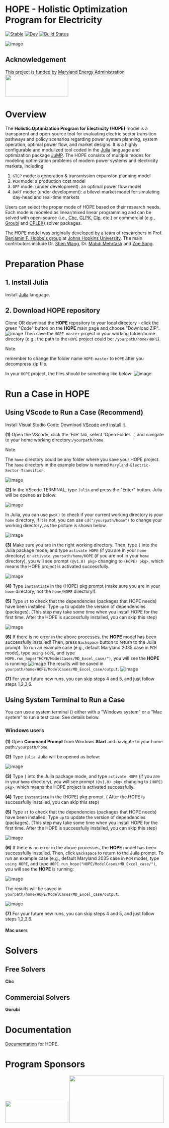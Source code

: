 # HOPE - Holistic Optimization Program for Electricity 

[![Stable](https://img.shields.io/badge/docs-stable-blue.svg)](https://swang22.github.io/HOPE.jl/stable/)
[![Dev](https://img.shields.io/badge/docs-dev-blue.svg)](https://swang22.github.io/HOPE/dev/)
[![Build Status](https://github.com/swang22/HOPE/actions/workflows/CI.yml/badge.svg?branch=master)](https://github.com/swang22/HOPE/actions/workflows/CI.yml?query=branch%3Amaster)

![image](https://github.com/swang22/HOPE/assets/125523842/ec1e57fe-c65e-4e41-a128-43d2bbc3963c)
## Acknowledgement
This project is funded by [Maryland Energy Administration](https://energy.maryland.gov/Pages/default.aspx)
<img src="https://github.com/swang22/HOPE/assets/125523842/6abb8305-ca8f-4506-8e59-5f82e2893118" width="200" height="70" />

# Overview
The **Holistic Optimization Program for Electricity (HOPE)** model is a transparent and open-source tool for evaluating electric sector transition pathways and policy scenarios regarding power system planning, system operation, optimal power flow, and market designs. It is a highly configurable and modulized tool coded in the  [Julia](http://julialang.org/) language and optimization package [JuMP](http://jump.dev/). The HOPE consists of multiple modes for modeling optimization problems of modern power systems and electricity markets, including:
1. `GTEP` mode: a generation & transmission expansion planning model
2. `PCM` mode: a production cost model
3. `OPF` mode: (under development): an optimal power flow model
4. `DART` mode: (under development): a bilevel market model for simulating day-head and real-time markets

Users can select the proper mode of HOPE based on their research needs. Each mode is modeled as linear/mixed linear programming and can be solved with open-source (i.e., [Cbc](https://github.com/coin-or/Cbc), [GLPK](https://github.com/firedrakeproject/glpk), [Clp](https://github.com/coin-or/Clp), etc.) or commercial (e.g., [Groubi](https://www.gurobi.com/) and [CPLEX](https://www.ibm.com/products/ilog-cplex-optimization-studio)) solver packages.

The HOPE model was originally developed by a team of researchers in Prof. [Benjamin F. Hobbs's group](https://hobbsgroup.johnshopkins.edu/) at [Johns Hopkins University](https://www.jhu.edu/). The main contributors include Dr. [Shen Wang](https://ceepr.mit.edu/people/wang/), Dr. [Mahdi Mehrtash](https://www.mahdimehrtash.com/) and [Zoe Song](https://).

# Preparation Phase
## 1. Install Julia
Install [Julia](http://julialang.org/) language.

## 2. Download HOPE repository
Clone OR download the **HOPE** repository to your local directory - click the green "Code" button on the **HOPE** main page and choose "Download ZIP". 
![image](https://github.com/swang22/HOPE/assets/125523842/6cd0feae-dec8-439f-a44d-98896228029e)
Then save the `HOPE-master` project in your working folder/home directory (e.g., the path to the `HOPE` project could be: `/yourpath/home/HOPE`). 
>[!NOTE]
>remember to change the folder name `HOPE-master` to `HOPE` after you decompress zip file.

In your `HOPE` project, the files should be something like below:
![image](https://github.com/swang22/HOPE/assets/125523842/6bd739bd-b5a7-4fdb-95a5-d8115de23c38)
 

# Run a Case in HOPE
## Using VScode to Run a Case (Recommend)
Install Visual Studio Code: Download [VScode](https://code.visualstudio.com/) and [install](https://code.visualstudio.com/docs/setup/setup-overview) it.

**(1)** Open the VScode, click the 'File' tab, select 'Open Folder...', and navigate to your home working directory:`/yourpath/home` 

>[!NOTE]
>The `home` directory could be any folder where you save your HOPE project. The `home` directory in the example below is named `Maryland-Electric-Sector-Transition`.  

![image](https://github.com/swang22/HOPE/assets/125523842/c8acf95d-909d-44e2-8ded-61635367dc53)


**(2)** In the VScode TERMINAL, type `Julia` and press the "Enter" button. Julia will be opened as below:

   ![image](https://github.com/swang22/HOPE/assets/125523842/5fc3a8c9-23f8-44a3-92ab-135c4dbdc118)

In Julia, you can use `pwd()` to check if your current working directory is your `home` directory, if it is not, you can use `cd("/yourpath/home")` to change your working directory, as the picture is shown below. 

![image](https://github.com/swang22/HOPE/assets/125523842/a35268e3-b6ca-4d43-ad62-e5d0a67b0e8b)

**(3)** Make sure you are in the right working directory. Then, type `]` into the Julia package mode, and type `activate HOPE` (if you are in your `home` directory) or `activate yourpath/home/HOPE` (if you are not in your `home` directory), you will see prompt `(@v1.8) pkg>` changing to `(HOPE) pkg>`, which means the HOPE project is activated successfully. 

   ![image](https://github.com/swang22/HOPE/assets/125523842/2a0c259d-060e-4799-a044-8dedb8e5cc4d)
   
**(4)** Type `instantiate` in the (HOPE) pkg prompt (make sure you are in your `home` directory, not the `home/HOPE` directory!).

**(5)** Type `st` to check that the dependencies (packages that HOPE needs) have been installed. Type `up` to update the version of dependencies (packages). (This step may take some time when you install HOPE for the first time. After the HOPE is successfully installed, you can skip this step)

![image](https://github.com/swang22/HOPE/assets/125523842/1eddf81c-97e4-4334-85ee-44958fcf8c2f)

**(6)** If there is no error in the above processes, the **HOPE** model has been successfully installed! Then, press `Backspace` button to return to the Juila prompt. To run an example case (e.g., default Maryland 2035 case in `PCM` mode), type `using HOPE`, and type `HOPE.run_hope("HOPE/ModelCases/MD_Excel_case/")`, you will see the **HOPE** is running:
![image](https://github.com/swang22/HOPE/assets/125523842/33fa4fbc-6109-45ce-ac41-f41a29885525)
The results will be saved in `yourpath/home/HOPE/ModelCases/MD_Excel_case/output`. 
![image](https://github.com/swang22/HOPE/assets/125523842/af68d3a7-4fe7-4d9c-97f5-6d8898e2c522)

**(7)**  For your future new runs, you can skip steps 4 and 5, and just follow steps 1,2,3,6.   

## Using System Terminal to Run a Case
You can use a system terminal () either with a "Windows system" or a "Mac system" to run a test case. See details below.
### Windows users
**(1)** Open **Command Prompt** from Windows **Start** and navigate to your home path:`/yourpath/home`.

**(2)** Type `julia`. Julia will be opened as below:

![image](https://github.com/swang22/HOPE/assets/125523842/6c61bed1-bf8e-4186-bea2-22413fd1328e)

**(3)** Type `]` into the Julia package mode, and type `activate HOPE` (if you are in your `home` directory), you will see prompt `(@v1.8) pkg>` changing to `(HOPE) pkg>`, which means the HOPE project is activated successfully. 

**(4)** Type `instantiate` in the (HOPE) pkg prompt. ( After the HOPE is successfully installed, you can skip this step)

**(5)** Type `st` to check that the dependencies (packages that HOPE needs) have been installed. Type `up` to update the version of dependencies (packages). (This step may take some time when you install HOPE for the first time. After the HOPE is successfully installed, you can skip this step)

![image](https://github.com/swan,g22/HOPE/assets/125523842/66ce1ea1-1b06-43d0-9f2b-542c473797aa)

**(6)** If there is no error in the above processes, the **HOPE** model has been successfully installed. Then, click `Backspace` to return to the Juila prompt. To run an example case (e.g., default Maryland 2035 case in `PCM` mode), type `using HOPE`, and type `HOPE.run_hope("HOPE/ModelCases/MD_Excel_case/")`, you will see the **HOPE** is running:

![image](https://github.com/swang22/HOPE/assets/125523842/c36c6384-7e04-450d-921a-784c3b13f8bd)

The results will be saved in `yourpath/home/HOPE/ModelCases/MD_Excel_case/output`. 

![image](https://github.com/swang22/HOPE/assets/125523842/7a760912-b8f2-4d5c-aea0-b85b6eb00bf4)

**(7)** For your future new runs, you can skip steps 4 and 5, and just follow steps 1,2,3,6.  

  
#### Mac users

# Solvers
## Free Solvers
**Cbc**

## Commercial Solvers
**Gorubi**

# Documentation

[Documentation](https://swang22.github.io/HOPE/dev/) for HOPE.


# Program Sponsors
<img src="https://github.com/swang22/HOPE/assets/125523842/6abb8305-ca8f-4506-8e59-5f82e2893118" width="200" height="70" />
<img src="https://github.com/swang22/HOPE/assets/125523842/a0c7ee3e-1ac5-4a59-9698-d654b542d64e" width="300" height="150" />




